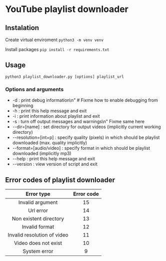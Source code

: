 # YouTube playlist downloader

## Instalation

Create virtual enviroment 
`python3 -m venv venv`

Install packages
`pip install -r requirements.txt`

## Usage

`python3 playlist_downloader.py [options] playlist_url`

### Options and arguments

- -d : print debug information\n" # Fixme how to enable debugging from beginning
- -h : print this help message and exit
- -i : print information about playlist and exit
- -s : turn off output messages and warnings\n" Fixme same here
- --dir=[name]           : set directory for output videos (implicitly current working directory)
- --resolution=[int+p]   : specify quality (pixels) in which should be playlist downloaded (max. quality implicitly)
- --format=[audio/video] : specify format in which should be playlist downloaded (implicitly mp3)
- --help                 : print this help message and exit
- --version              : view version of script and exit

## Error codes of playlist downloader

|         Error type          | Error code |
|:---------------------------:|:----------:|
|      Invalid argument       |     15     |
|          Url error          |     14     |
|   Non existent directory    |     13     |
|       Invalid format        |     12     |
| Invalid resolution of video |     11     |
|    Video does not exist     |     10     |
|        System error         |     9      |
